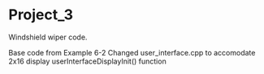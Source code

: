 # Project_3

Windshield wiper code.

Base code from Example 6-2
Changed user_interface.cpp to accomodate 2x16 display
   userInterfaceDisplayInit() function
   
